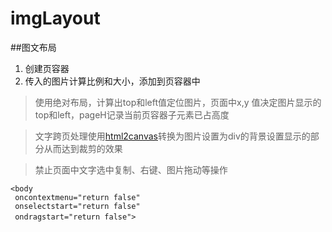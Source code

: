 # imgLayout
##图文布局
1. 创建页容器
2. 传入的图片计算比例和大小，添加到页容器中
>使用绝对布局，计算出top和left值定位图片，页面中x,y 值决定图片显示的top和left，pageH记录当前页容器子元素已占高度

>文字跨页处理使用[html2canvas](http://html2canvas.hertzen.com/)转换为图片设置为div的背景设置显示的部分从而达到裁剪的效果

>禁止页面中文字选中复制、右键、图片拖动等操作
```
<body 
 oncontextmenu="return false" 
 onselectstart="return false"
 ondragstart="return false">   　
```